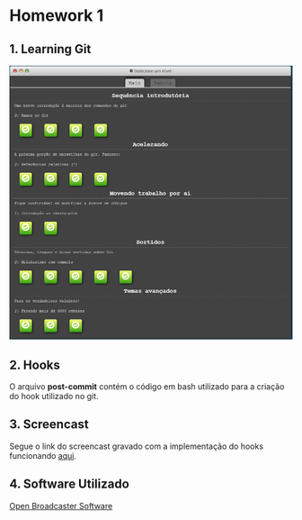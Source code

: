 # Homework 1

## 1. Learning Git

![IF1007](/hw1/git.png)

## 2. Hooks

O arquivo **post-commit** contém o código em bash utilizado para a criação do hook utilizado no git.

## 3. Screencast

Segue o link do screencast gravado com a implementação do hooks funcionando [aqui](https://drive.google.com/file/d/1r21blsoHRArDEgB5h2RPgF9wjUbi23qd/view?usp=sharing).

## 4. Software Utilizado
[Open Broadcaster Software](https://obsproject.com/)
